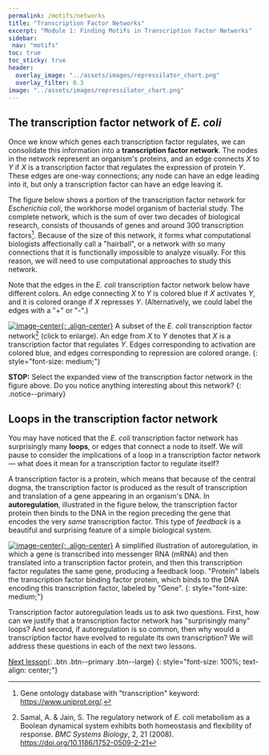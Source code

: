 ```yaml
---
permalink: /motifs/networks
title: "Transcription Factor Networks"
excerpt: "Module 1: Finding Motifs in Transcription Factor Networks"
sidebar:
 nav: "motifs"
toc: true
toc_sticky: true
header:
  overlay_image: "../assets/images/repressilator_chart.png"
  overlay_filter: 0.3
image: "../assets/images/repressilator_chart.png"
---
```


## The transcription factor network of *E. coli*

Once we know which genes each transcription factor regulates, we can consolidate this information into a **transcription factor network**. The nodes in the network represent an organism's proteins, and an edge connects *X* to *Y* if *X* is a transcription factor that regulates the expression of protein *Y*. These edges are one-way connections; any node can have an edge leading into it, but only a transcription factor can have an edge leaving it.

The figure below shows a portion of the transcription factor network for *Escherichia coli*, the workhorse model organism of bacterial study. The complete network, which is the sum of over two decades of biological research, consists of thousands of genes and around 300 transcription factors[^tfNumber]. Because of the size of this network, it forms what computational biologists affectionally call a "hairball", or a network with so many connections that it is functionally impossible to analyze visually. For this reason, we will need to use computational approaches to study this network.

Note that the edges in the *E. coli* transcription factor network below have different colors. An edge connecting *X* to *Y* is colored blue if *X* activates *Y*, and it is colored orange if *X* represses *Y*. (Alternatively, we could label the edges with a "+" or "-".)

[![image-center](../assets/images/600px/e_coli_tf_network_blue_orange.png){: .align-center}](../assets/images/e_coli_tf_network_blue_orange.png)
A subset of the *E. coli* transcription factor network[^eColiNetwork] (click to enlarge). An edge from *X* to *Y* denotes that *X* is a transcription factor that regulates *Y*. Edges corresponding to activation are colored blue, and edges corresponding to repression are colored orange.
{: style="font-size: medium;"}

**STOP:** Select the expanded view of the transcription factor network in the figure above. Do you notice anything interesting about this network?
{: .notice--primary}

## Loops in the transcription factor network

You may have noticed that the *E. coli* transcription factor network has surprisingly many **loops**, or edges that connect a node to itself. We will pause to consider the implications of a loop in a transcription factor network — what does it mean for a transcription factor to regulate itself?

A transcription factor is a protein, which means that because of the central dogma, the transcription factor is produced as the result of transcription and translation of a gene appearing in an organism's DNA. In **autoregulation**, illustrated in the figure below, the transcription factor protein then binds to the DNA in the region preceding the gene that encodes the very *same* transcription factor. This type of *feedback* is a beautiful and surprising feature of a simple biological system.

[![image-center](../assets/images/600px/autoregulation_example.png){: .align-center}](../assets/images/autoregulation_example.png)
A simplified illustration of autoregulation, in which a gene is transcribed into messenger RNA (mRNA) and then translated into a transcription factor protein, and then this transcription factor regulates the same gene, producing a feedback loop. "Protein" labels the transcription factor binding factor protein, which binds to the DNA encoding this transcription factor, labeled by "Gene".
{: style="font-size: medium;"}

Transcription factor autoregulation leads us to ask two questions. First, how can we justify that a transcription factor network has "surprisingly many" loops? And second, if autoregulation is so common, then why would a transcription factor have evolved to regulate its own transcription? We will address these questions in each of the next two lessons.

[Next lesson](autoregulation){: .btn .btn--primary .btn--large}
{: style="font-size: 100%; text-align: center;"}

[^scNetwork]: Lee, T. I., Rinaldi, N. J., Robert, F., Odom, D. T., Bar-Joseph, Z., Gerber, G. K., … Young, R. A. (2002). Transcriptional regulatory networks in Saccharomyces cerevisiae. Science, 298(5594), 799–804. https://doi.org/10.1126/science.1075090

[^eColiNetwork]: Samal, A. & Jain, S. The regulatory network of *E. coli* metabolism as a Boolean dynamical system exhibits both homeostasis and flexibility of response. *BMC Systems Biology*,  2, 21 (2008). https://doi.org/10.1186/1752-0509-2-21

[^auto]: Arani, B. M. S., Mahmoudi, M., Lahti, L., González, J., & Wit, E. C. (2018). Stability estimation of autoregulated genes under Michaelis-Menten-type kinetics. Physical Review E, 97, 62407. [https://doi.org/10.1103/PhysRevE.97.062407](https://doi.org/10.1103/PhysRevE.97.062407)

[^tfNumber]: Gene ontology database with "transcription" keyword: https://www.uniprot.org/.
